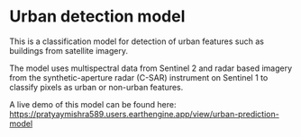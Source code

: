 # Urban detection model

This is a classification model for detection of urban features such as buildings from satellite imagery. 

The model uses multispectral data from Sentinel 2 and radar based imagery from the synthetic-aperture radar (C-SAR) instrument on Sentinel 1 to classify pixels as urban or non-urban features. 

A live demo of this model can be found here: https://pratyaymishra589.users.earthengine.app/view/urban-prediction-model 
